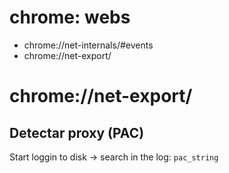 
# chrome: webs

* chrome://net-internals/#events
* chrome://net-export/

# chrome://net-export/

## Detectar proxy (PAC)

Start loggin to disk -> search in the log: `pac_string`

